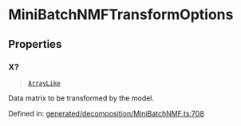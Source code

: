 # MiniBatchNMFTransformOptions

## Properties

### X?

> [`ArrayLike`](../types/ArrayLike.md)

Data matrix to be transformed by the model.

Defined in:  [generated/decomposition/MiniBatchNMF.ts:708](https://github.com/transitive-bullshit/scikit-learn-ts/blob/122b3c0/packages/sklearn/src/generated/decomposition/MiniBatchNMF.ts#L708)
